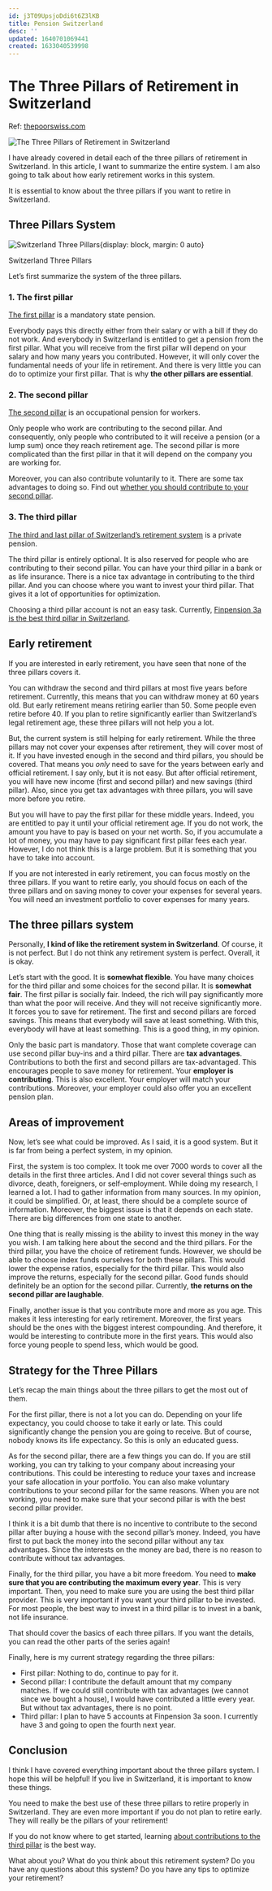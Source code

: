 ```yaml
---
id: j3T09UpsjoDdi6t6Z3lKB
title: Pension Switzerland
desc: ''
updated: 1640701069441
created: 1633040539998
---
```

# The Three Pillars of Retirement in Switzerland
Ref: [thepoorswiss.com](https://thepoorswiss.com/three-pillars-retirement-switzerland/)

![The Three Pillars of Retirement in Switzerland](https://thepoorswiss.com/wp-content/uploads/2018/04/The-Three-Pillars-of-Retirement-in-Switzerland.png)

I have already covered in detail each of the three pillars of retirement in Switzerland. In this article, I want to summarize the entire system. I am also going to talk about how early retirement works in this system.

It is essential to know about the three pillars if you want to retire in Switzerland.

## Three Pillars System

![Switzerland Three Pillars](https://thepoorswiss.com/wp-content/uploads/2018/04/switzerland_three_pillars.png){display: block, margin: 0 auto}

Switzerland Three Pillars

Let’s first summarize the system of the three pillars.

### 1. The first pillar

[The first pillar](https://thepoorswiss.com/first-pillar-retirement-switzerland/) is a mandatory state pension.

Everybody pays this directly either from their salary or with a bill if they do not work. And everybody in Switzerland is entitled to get a pension from the first pillar. What you will receive from the first pillar will depend on your salary and how many years you contributed. However, it will only cover the fundamental needs of your life in retirement. And there is very little you can do to optimize your first pillar. That is why **the other pillars are essential**.

### 2\. The second pillar

[The second pillar](https://thepoorswiss.com/second-pillar-retirement-switzerland/) is an occupational pension for workers.

Only people who work are contributing to the second pillar. And consequently, only people who contributed to it will receive a pension (or a lump sum) once they reach retirement age. The second pillar is more complicated than the first pillar in that it will depend on the company you are working for.

Moreover, you can also contribute voluntarily to it. There are some tax advantages to doing so. Find out [whether you should contribute to your second pillar](https://thepoorswiss.com/should-you-contribute-to-your-second-pillar/).

### 3\. The third pillar

[The third and last pillar of Switzerland’s retirement system](https://thepoorswiss.com/third-pillar-retirement-switzerland/) is a private pension.

The third pillar is entirely optional. It is also reserved for people who are contributing to their second pillar. You can have your third pillar in a bank or as life insurance. There is a nice tax advantage in contributing to the third pillar. And you can choose where you want to invest your third pillar. That gives it a lot of opportunities for optimization.

Choosing a third pillar account is not an easy task. Currently, [Finpension 3a is the best third pillar in Switzerland](https://thepoorswiss.com/finpension-3a-review/).

## Early retirement

If you are interested in early retirement, you have seen that none of the three pillars covers it.

You can withdraw the second and third pillars at most five years before retirement. Currently, this means that you can withdraw money at 60 years old. But early retirement means retiring earlier than 50. Some people even retire before 40. If you plan to retire significantly earlier than Switzerland’s legal retirement age, these three pillars will not help you a lot.

But, the current system is still helping for early retirement. While the three pillars may not cover your expenses after retirement, they will cover most of it. If you have invested enough in the second and third pillars, you should be covered. That means you _only_ need to save for the years between early and official retirement. I say only, but it is not easy. But after official retirement, you will have new income (first and second pillar) and new savings (third pillar). Also, since you get tax advantages with three pillars, you will save more before you retire.

But you will have to pay the first pillar for these middle years. Indeed, you are entitled to pay it until your official retirement age. If you do not work, the amount you have to pay is based on your net worth. So, if you accumulate a lot of money, you may have to pay significant first pillar fees each year. However, I do not think this is a large problem. But it is something that you have to take into account.

If you are not interested in early retirement, you can focus mostly on the three pillars. If you want to retire early, you should focus on each of the three pillars and on saving money to cover your expenses for several years. You will need an investment portfolio to cover expenses for many years.

## The three pillars system

Personally, **I kind of like the retirement system in Switzerland**. Of course, it is not perfect. But I do not think any retirement system is perfect. Overall, it is okay.

Let’s start with the good. It is **somewhat flexible**. You have many choices for the third pillar and some choices for the second pillar. It is **somewhat fair**. The first pillar is socially fair. Indeed, the rich will pay significantly more than what the poor will receive. And they will not receive significantly more. It forces you to save for retirement. The first and second pillars are forced savings. This means that everybody will save at least something. With this, everybody will have at least something. This is a good thing, in my opinion.

Only the basic part is mandatory. Those that want complete coverage can use second pillar buy-ins and a third pillar. There are **tax advantages**. Contributions to both the first and second pillars are tax-advantaged. This encourages people to save money for retirement. Your **employer is contributing**. This is also excellent. Your employer will match your contributions. Moreover, your employer could also offer you an excellent pension plan.

## Areas of improvement

Now, let’s see what could be improved. As I said, it is a good system. But it is far from being a perfect system, in my opinion.

First, the system is too complex. It took me over 7000 words to cover all the details in the first three articles. And I did not cover several things such as divorce, death, foreigners, or self-employment. While doing my research, I learned a lot. I had to gather information from many sources. In my opinion, it could be simplified. Or, at least, there should be a complete source of information. Moreover, the biggest issue is that it depends on each state. There are big differences from one state to another.

One thing that is really missing is the ability to invest this money in the way you wish. I am talking here about the second and the third pillars. For the third pillar, you have the choice of retirement funds. However, we should be able to choose index funds ourselves for both these pillars. This would lower the expense ratios, especially for the third pillar. This would also improve the returns, especially for the second pillar. Good funds should definitely be an option for the second pillar. Currently, **the returns on the second pillar are laughable**.

Finally, another issue is that you contribute more and more as you age. This makes it less interesting for early retirement. Moreover, the first years should be the ones with the biggest interest compounding. And therefore, it would be interesting to contribute more in the first years. This would also force young people to spend less, which would be good.

## Strategy for the Three Pillars

Let’s recap the main things about the three pillars to get the most out of them.

For the first pillar, there is not a lot you can do. Depending on your life expectancy, you could choose to take it early or late. This could significantly change the pension you are going to receive. But of course, nobody knows its life expectancy. So this is only an educated guess.

As for the second pillar, there are a few things you can do. If you are still working, you can try talking to your company about increasing your contributions. This could be interesting to reduce your taxes and increase your safe allocation in your portfolio. You can also make voluntary contributions to your second pillar for the same reasons. When you are not working, you need to make sure that your second pillar is with the best second pillar provider.

I think it is a bit dumb that there is no incentive to contribute to the second pillar after buying a house with the second pillar’s money. Indeed, you have first to put back the money into the second pillar without any tax advantages. Since the interests on the money are bad, there is no reason to contribute without tax advantages.

Finally, for the third pillar, you have a bit more freedom. You need to **make sure that you are contributing the maximum every year**. This is very important. Then, you need to make sure you are using the best third pillar provider. This is very important if you want your third pillar to be invested. For most people, the best way to invest in a third pillar is to invest in a bank, not life insurance.

That should cover the basics of each three pillars. If you want the details, you can read the other parts of the series again!

Finally, here is my current strategy regarding the three pillars:

-   First pillar: Nothing to do, continue to pay for it.
-   Second pillar: I contribute the default amount that my company matches. If we could still contribute with tax advantages (we cannot since we bought a house), I would have contributed a little every year. But without tax advantages, there is no point.
-   Third pillar: I plan to have 5 accounts at Finpension 3a soon. I currently have 3 and going to open the fourth next year.

## Conclusion

I think I have covered everything important about the three pillars system. I hope this will be helpful! If you live in Switzerland, it is important to know these things.

You need to make the best use of these three pillars to retire properly in Switzerland. They are even more important if you do not plan to retire early. They will really be the pillars of your retirement!

If you do not know where to get started, learning [about contributions to the third pillar](https://thepoorswiss.com/contribute-third-pillar/) is the best way.

What about you? What do you think about this retirement system? Do you have any questions about this system? Do you have any tips to optimize your retirement?